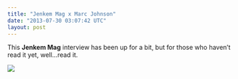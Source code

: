 ```yaml
---
title: "Jenkem Mag x Marc Johnson"
date: "2013-07-30 03:07:42 UTC"
layout: post
---
```


<p>This <strong>Jenkem Mag</strong> interview has been up for a bit, but for those who haven&#8217;t read it yet, well&#8230;read it. </p>
<p><a href="https://www.jenkemmag.com/home/2013/07/16/the-marc-johnson-interview/"><img src="https://media.tumblr.com/1c6c86111c72c435099cd82e91897ab9/tumblr_inline_mqqbcd7J4W1qz4rgp.jpg"/></a></p>
